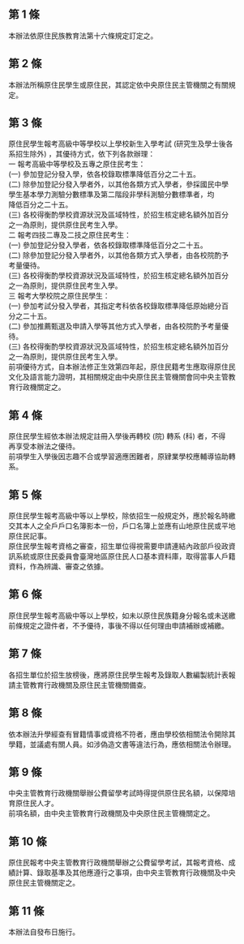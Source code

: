第 1 條
-------
本辦法依原住民族教育法第十六條規定訂定之。

第 2 條
-------
本辦法所稱原住民學生或原住民，其認定依中央原住民主管機關之有關規  
定。

第 3 條
-------
原住民學生報考高級中等學校以上學校新生入學考試 (研究生及學士後各  
系招生除外) ，其優待方式，依下列各款辦理：  
一  報考高級中等學校及五專之原住民考生：  
 (一) 參加登記分發入學，依各校錄取標準降低百分之二十五。  
 (二) 除參加登記分發入學者外，以其他各類方式入學者，參採國民中學  
      學生基本學力測驗分數標準及第二階段非學科測驗分數標準者，均  
      降低百分之二十五。  
 (三) 各校得衡酌學校資源狀況及區域特性，於招生核定總名額外加百分  
      之一為原則，提供原住民考生入學。  
二  報考四技二專及二技之原住民考生：  
 (一) 參加登記分發入學者，依各校錄取標準降低百分之二十五。  
 (二) 除參加登記分發入學者外，以其他各類方式入學者，由各校院酌予  
      考量優待。  
 (三) 各校得衡酌學校資源狀況及區域特性，於招生核定總名額外加百分  
      之一為原則，提供原住民考生入學。  
三  報考大學校院之原住民學生：  
 (一) 參加考試分發入學者，其指定考科依各校錄取標準降低原始總分百  
      分之二十五。  
 (二) 參加推薦甄選及申請入學等其他方式入學者，由各校院酌予考量優  
      待。  
 (三) 各校得衡酌學校資源狀況及區域特性，於招生核定總名額外加百分  
      之一為原則，提供原住民考生入學。  
前項優待方式，自本辦法修正生效第四年起，原住民籍考生應取得原住民  
文化及語言能力證明，其相關規定由中央原住民主管機關會同中央主管教  
育行政機關定之。

第 4 條
-------
原住民學生經依本辦法規定註冊入學後再轉校 (院) 轉系 (科) 者，不得  
再享受本辦法之優待。  
前項學生入學後因志趣不合或學習適應困難者，原肄業學校應輔導協助轉  
系。

第 5 條
-------
原住民學生報考高級中等以上學校，除依招生一般規定外，應於報名時繳  
交其本人之全戶戶口名簿影本一份，戶口名簿上並應有山地原住民或平地  
原住民記事。  
原住民學生報考資格之審查，招生單位得視需要申請連結內政部戶役政資  
訊系統或原住民委員會臺灣地區原住民人口基本資料庫，取得當事人戶籍  
資料，作為辨識、審查之依據。

第 6 條
-------
原住民學生報考高級中等以上學校，如未以原住民族籍身分報名或未送繳  
前條規定之證件者，不予優待，事後不得以任何理由申請補辦或補繳。

第 7 條
-------
各招生單位於招生放榜後，應將原住民學生報考及錄取人數編製統計表報  
請主管教育行政機關及原住民主管機關備查。

第 8 條
-------
依本辦法升學經查有冒籍情事或資格不符者，應由學校依相關法令開除其  
學籍，並議處有關人員。如涉偽造文書等違法行為，應依相關法令辦理。

第 9 條
-------
中央主管教育行政機關舉辦公費留學考試時得提供原住民名額，以保障培  
育原住民人才。  
前項名額，由中央主管教育行政機關及中央原住民主管機關定之。

第 10 條
--------
原住民報考中央主管教育行政機關舉辦之公費留學考試，其報考資格、成  
績計算、錄取基準及其他應遵行之事項，由中央主管教育行政機關及中央  
原住民主管機關定之。

第 11 條
--------
本辦法自發布日施行。

